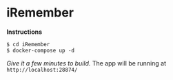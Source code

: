 # iRemember

**Instructions**

````
$ cd iRemember
$ docker-compose up -d
````

*Give it a few minutes to build.*
The app will be running at ````http://localhost:28874/````